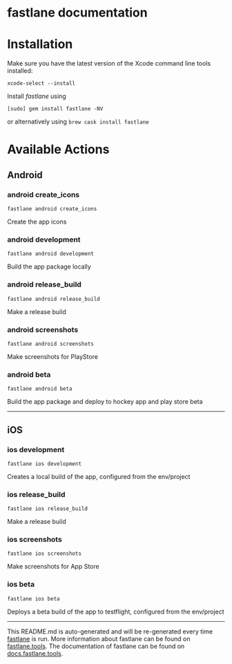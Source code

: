fastlane documentation
================
# Installation

Make sure you have the latest version of the Xcode command line tools installed:

```
xcode-select --install
```

Install _fastlane_ using
```
[sudo] gem install fastlane -NV
```
or alternatively using `brew cask install fastlane`

# Available Actions
## Android
### android create_icons
```
fastlane android create_icons
```
Create the app icons
### android development
```
fastlane android development
```
Build the app package locally
### android release_build
```
fastlane android release_build
```
Make a release build
### android screenshots
```
fastlane android screenshots
```
Make screenshots for PlayStore
### android beta
```
fastlane android beta
```
Build the app package and deploy to hockey app and play store beta

----

## iOS
### ios development
```
fastlane ios development
```
Creates a local build of the app, configured from the env/project
### ios release_build
```
fastlane ios release_build
```
Make a release build
### ios screenshots
```
fastlane ios screenshots
```
Make screenshots for App Store
### ios beta
```
fastlane ios beta
```
Deploys a beta build of the app to testflight, configured from the env/project

----

This README.md is auto-generated and will be re-generated every time [fastlane](https://fastlane.tools) is run.
More information about fastlane can be found on [fastlane.tools](https://fastlane.tools).
The documentation of fastlane can be found on [docs.fastlane.tools](https://docs.fastlane.tools).
